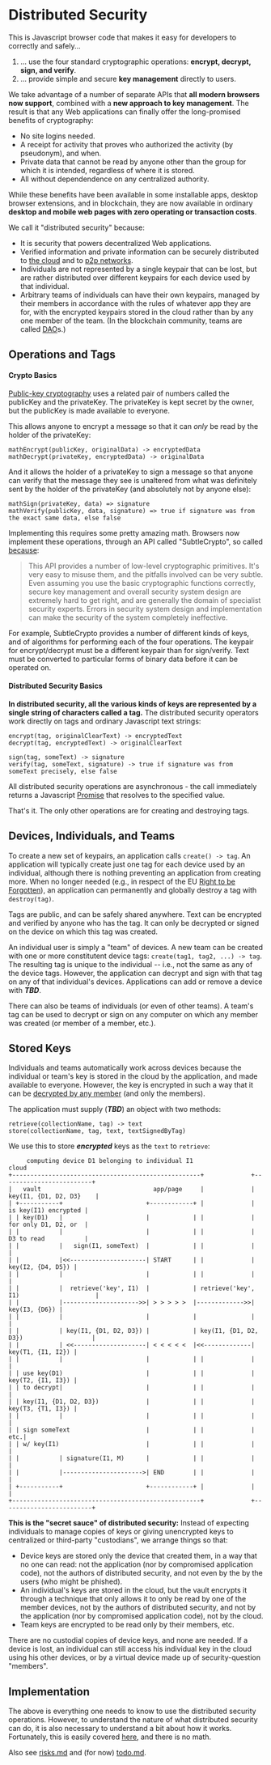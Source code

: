 # Distributed Security

This is Javascript browser code that makes it easy for developers to correctly and safely...

1. ... use the four standard cryptographic operations: **encrypt, decrypt, sign, and verify**.
2. ... provide simple and secure **key management** directly to users.

We take advantage of a number of separate APIs that **all modern browsers now support**, combined with a **new approach to key management**. The result is that any Web applications can finally offer the long-promised benefits of cryptography:

- No site logins needed.
- A receipt for activity that proves who authorized the activity (by pseudonym), and when.
- Private data that cannot be read by anyone other than the group for which it is intended, regardless of where it is stored.
- All without dependendence on any centralized authority.

While these benefits have been available in some installable apps, desktop browser extensions, and in blockchain, they are now available in ordinary **desktop and mobile web pages with zero operating or transaction costs**.

We call it "distributed security" because:

- It is security that powers decentralized Web applications.
- Verified information and private information can be securely distributed to [the cloud](https://en.wikipedia.org/wiki/Cloud_computing) and to [p2p networks](https://en.wikipedia.org/wiki/Peer-to-peer_file_sharing).
- Individuals are not represented by a single keypair that can be lost, but are rather distributed over different keypairs for each device used by that individual.
- Arbitrary teams of individuals can have their own keypairs, managed by their members in accordance with the rules of whatever app they are for, with the encrypted keypairs stored in the cloud rather than by any one member of the team.  (In the blockchain community, teams are called [DAO](https://en.wikipedia.org/wiki/Decentralized_autonomous_organization)s.)


## Operations and Tags

#### Crypto Basics

[Public-key cryptography](https://en.wikipedia.org/wiki/Public-key_cryptography) uses a related pair of numbers called the publicKey and the privateKey. The privateKey is kept secret by the owner, but the publicKey is made available to everyone.

This allows anyone to encrypt a message so that it can _only_ be read by the holder of the privateKey:

```
mathEncrypt(publicKey, originalData) -> encryptedData
mathDecrypt(privateKey, encryptedData) -> originalData
```

And it allows the holder of a privateKey to sign a message so that anyone can verify that the message they see is unaltered from what was definitely sent by the holder of the privateKey (and absolutely not by anyone else):

```
mathSign(privateKey, data) => signature
mathVerify(publicKey, data, signature) => true if signature was from the exact same data, else false
```

Implementing this requires some pretty amazing math. Browsers now implement these operations, through an API called "SubtleCrypto", so called [because](https://developer.mozilla.org/en-US/docs/Web/API/SubtleCrypto):

> This API provides a number of low-level cryptographic primitives. It's very easy to misuse them, and the pitfalls involved can be very subtle.
> Even assuming you use the basic cryptographic functions correctly, secure key management and overall security system design are extremely hard to get right, and are generally the domain of specialist security experts.
> Errors in security system design and implementation can make the security of the system completely ineffective.

For example, SubtleCrypto provides a number of different kinds of keys, and of algorithms for performing each of the four operations. The keypair for encrypt/decrypt must be a different keypair than for sign/verify. Text must be converted to particular forms of binary data before it can be operated on.

#### Distributed Security Basics

**In distributed security, all the various kinds of keys are represented by a single string of characters called a tag.**  The distributed security operators work directly on tags and ordinary Javascript text strings:

```
encrypt(tag, originalClearText) -> encryptedText
decrypt(tag, encryptedText) -> originalClearText

sign(tag, someText) -> signature
verify(tag, someText, signature) -> true if signature was from someText precisely, else false
```

All distributed security operations are asynchronous - the call immediately returns a Javascript [Promise](https://developer.mozilla.org/en-US/docs/Web/JavaScript/Guide/Using_promises) that resolves to the specified value.

That's it. The only other operations are for creating and destroying tags.

## Devices, Individuals, and Teams

To create a new set of keypairs, an application calls `create() -> tag`.  An application will typically create just one tag for each device used by an individual, although there is nothing preventing an application from creating more.  When no longer needed (e.g., in respect of the EU [Right to be Forgotten](https://gdpr.eu/right-to-be-forgotten/)), an application can permanently and globally destroy a tag with `destroy(tag)`.

Tags are public, and can be safely shared anywhere. Text can be encrypted and verified by anyone who has the tag. It can only be decrypted or signed on the device on which this tag was created.

An individual user is simply a "team" of devices. A new team can be created with one or more constitutent device tags: `create(tag1, tag2, ...) -> tag`.  The resulting tag is unique to the individual -- i.e., not the same as any of the device tags. However, the application can decrypt and sign with that tag on any of that individual's devices. Applications can add or remove a device with _**TBD**_.

There can also be teams of individuals (or even of other teams). A team's tag can be used to decrypt or sign on any computer on which any member was created (or member of a member, etc.).

## Stored Keys

Individuals and teams automatically work across devices because the individual or team's key is stored in the cloud by the application, and made available to everyone. However, the key is encrypted in such a way that it can be [decrypted by any member](https://github.com/kilroy-code/distributed-security/blob/main/docs/implementation.md#3-encrypting-for-members) (and only the members).

The application must supply (_**TBD**_) an object with two methods: 

```
retrieve(collectionName, tag) -> text
store(collectionName, tag, text, textSignedByTag)
```

We use this to store _**encrypted**_ keys as the `text` to `retrieve`:


```
     computing device D1 belonging to individual I1                                  cloud
+----------------------------------------------------+             +-------------------------+
|   vault                               app/page     |             | key(I1, {D1, D2, D3}    |
| +-----------+                       +------------+ |             |    is key(I1) encrypted |
| | key(D1)   |                       |            | |             |    for only D1, D2, or  |
| |           |                       |            | |             |    D3 to read           |
| |           |   sign(I1, someText)  |            | |             |                         |
| |           |<<---------------------| START      | |             |       key(I2, {D4, D5}) |
| |           |                       |            | |             |                         |
| |           |  retrieve('key', I1)  |            | retrieve('key', I1)                     |
| |           |--------------------->>| > > > > >  |------------->>|           key(I3, {D6}) |
| |           |                       |            |               |                         |       
| |           | key(I1, {D1, D2, D3}) |            | key(I1, {D1, D2, D3})                   |
| |           | <<--------------------| < < < < <  |<<-------------|       key(T1, {I1, I2}) |
| |           |                       |            | |             |                         |
| | use key(D1)                       |            | |             |       key(T2, {I1, I3}) |
| | to decrypt|                       |            | |             |                         |
| | key(I1, {D1, D2, D3})             |            | |             |       key(T3, {T1, I3}) |
| |           |                       |            | |             |                         |
| | sign someText                     |            | |             |                     etc.|
| | w/ key(I1)                        |            | |             |                         |
| |           | signature(I1, M)      |            | |             |                         |
| |           |---------------------->| END        | |             |                         |
| +-----------+                       +------------+ |             |                         |
+----------------------------------------------------+             +-------------------------+
```

**This is the "secret sauce" of distributed security:** Instead of expecting individuals to manage copies of keys or giving unencrypted keys to centralized or third-party "custodians", we arrange things so that:

- Device keys are stored only the device that created them, in a way that no one can read: not the application (nor by compromised application code), not the authors of distributed security, and not even by the by the users (who might be phished).
- An individual's keys are stored in the cloud, but the vault encrypts it through a technique that only allows it to only be read by one of the member devices, not by the authors of distributed security, and not by the application (nor by compromised application code), not by the cloud.
- Team keys are encrypted to be read only by their members, etc.

There are no custodial copies of device keys, and none are needed. If a device is lost, an individual can still access his individual key in the cloud using his other devices, or by a virtual device made up of security-question "members".

## Implementation

The above is everything one needs to know to use the distributed security operations. However, to understand the nature of what distributed security can do, it is also necessary to understand a bit about how it works. Fortunately, this is easily covered [here](docs/implementation.md), and there is no math.

Also see [risks.md](docs/risks.md) and (for now) [todo.md](docs/todo.md).


